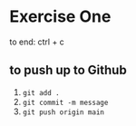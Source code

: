 # Exercise One

to end: ctrl + c

## to push up to Github
1. `git add .`
2. `git commit -m message`
3. `git push origin main`
